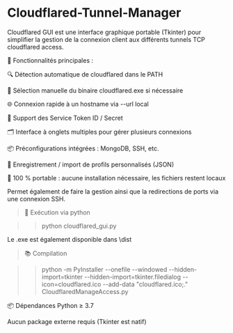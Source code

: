 # Cloudflared-Tunnel-Manager
Cloudflared GUI est une interface graphique portable (Tkinter) pour simplifier la gestion de la connexion client aux différents tunnels TCP cloudflared access.

🎯 Fonctionnalités principales :

🔍 Détection automatique de cloudflared dans le PATH

📂 Sélection manuelle du binaire cloudflared.exe si nécessaire

🌐 Connexion rapide à un hostname via --url local

🔐 Support des Service Token ID / Secret

🗂️ Interface à onglets multiples pour gérer plusieurs connexions

📦 Préconfigurations intégrées : MongoDB, SSH, etc.

💾 Enregistrement / import de profils personnalisés (JSON)

🧳 100 % portable : aucune installation nécessaire, les fichiers restent locaux

Permet également de faire la gestion ainsi que la redirections de ports via une connexion SSH.

> 🚀 Exécution via python

>> python cloudflared_gui.py

Le .exe est également disponible dans \dist

> 📚 Compilation

>> python -m PyInstaller --onefile --windowed --hidden-import=tkinter --hidden-import=tkinter.filedialog --icon=cloudflared.ico --add-data "cloudflared.ico;." CloudflaredManageAccess.py 

📦 Dépendances
Python ≥ 3.7

Aucun package externe requis (Tkinter est natif)
